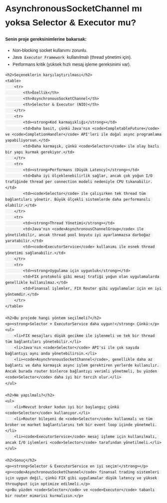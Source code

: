 <html>
<head>
    <meta charset="UTF-8">
    <title>AsynchronousSocketChannel mı yoksa Selector & Executor mu?</title>
    <style>
        body {
            font-family: Arial, sans-serif;
            line-height: 1.6;
        }
        table {
            width: 100%;
            border-collapse: collapse;
            margin: 20px 0;
        }
        table, th, td {
            border: 1px solid black;
        }
        th, td {
            padding: 10px;
            text-align: left;
        }
        th {
            background-color: #f4f4f4;
        }
        code {
            background-color: #f4f4f4;
            padding: 2px 4px;
            border-radius: 4px;
        }
    </style>
</head>
<body>
    <h1>AsynchronousSocketChannel mı yoksa Selector & Executor mu?</h1>
    <p><strong>Senin proje gereksinimlerine bakarsak:</strong></p>
    <ul>
        <li>Non-blocking socket kullanımı zorunlu.</li>
        <li>Java <code>Executor Framework</code> kullanılmalı (thread yönetimi için).</li>
        <li>Performans kritik (yüksek hızlı mesaj işleme gereksinimi var).</li>
    </ul>
    
    <h2>Seçeneklerin karşılaştırılması</h2>
    <table>
        <tr>
            <th>Özellik</th>
            <th>AsynchronousSocketChannel</th>
            <th>Selector & Executor (NIO)</th>
        </tr>
        <tr>
            <td><strong>Kod karmaşıklığı</strong></td>
            <td>Daha basit, çünkü Java'nın <code>CompletableFuture</code> ve <code>CompletionHandler</code> API'leri ile doğal async programlama yapabiliyorsun.</td>
            <td>Daha karmaşık, çünkü <code>Selector</code> ile olay bazlı bir yapı kurmak gerekiyor.</td>
        </tr>
        <tr>
            <td><strong>Performans (Düşük Latency)</strong></td>
            <td>Daha iyi ölçeklenebilirlik sağlar, ancak çok yoğun I/O trafiğinde thread per connection modeli nedeniyle CPU tıkanabilir.</td>
            <td><code>Selector</code> ile çalışırken tek thread tüm bağlantıları yönetir. Büyük ölçekli sistemlerde daha performanslı olabilir.</td>
        </tr>
        <tr>
            <td><strong>Thread Yönetimi</strong></td>
            <td>Java'nın <code>AsynchronousChannelGroup</code> ile yönetilebilir, ancak thread pool boyutu iyi ayarlanmazsa darboğaz yaratabilir.</td>
            <td><code>ExecutorService</code> kullanımı ile esnek thread yönetimi sağlanabilir.</td>
        </tr>
        <tr>
            <td><strong>Uygulama için uygunluk</strong></td>
            <td>FIX protokolü gibi mesaj trafiği yoğun olan uygulamalarda genellikle kullanılmaz.</td>
            <td>Finansal işlemler, FIX Router gibi uygulamalar için en iyi yöntemdir.</td>
        </tr>
    </table>
    
    <h2>Bu projede hangi yöntem seçilmeli?</h2>
    <p><strong>Selector + ExecutorService daha uygun!</strong> Çünkü:</p>
    <ul>
        <li>FIX mesajları düşük gecikme ile işlenmeli ve tek bir thread tüm bağlantıları yönetebilir.</li>
        <li>Java'nın <code>Selector</code> API'si ile çok sayıda bağlantıyı aynı anda yönetebilirsin.</li>
        <li><code>AsynchronousSocketChannel</code>, genellikle daha az bağlantı ve daha karmaşık async işlem gerektiren yerlerde kullanılır. Ancak burada router binlerce bağlantıyı verimli yönetmeli, bu yüzden <code>Selector</code> daha iyi bir tercih olur.</li>
    </ul>
    
    <h2>Ne yapılmalı?</h2>
    <ul>
        <li>Mevcut broker kodun iyi bir başlangıç çünkü <code>Selector</code> kullanıyor.</li>
        <li>Router bileşeni de <code>Selector</code> kullanmalı ve tüm broker ve market bağlantılarını tek bir event loop içinde yönetmeli.</li>
        <li><code>ExecutorService</code> mesaj işleme için kullanılmalı, ancak I/O işlemleri <code>Selector</code> tarafından yönetilmeli.</li>
    </ul>
    
    <h2>Sonuç</h2>
    <p><strong>Selector & ExecutorService en iyi seçim!</strong></p>
    <p><code>AsynchronousSocketChannel</code> finansal trading sistemleri için uygun değil, çünkü FIX gibi uygulamalar düşük latency ve yüksek throughput için optimize edilmeli.</p>
    <p>Bu yüzden <code>Selector</code> ve <code>Executor</code> tabanlı bir router mimarisi kurmalısın.</p>
</body>
</html>
